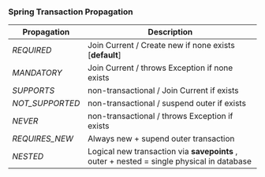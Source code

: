 ### Spring Transaction Propagation

|Propagation|Description                             |
|-----------|----------------------------------------|
|_REQUIRED_ |Join Current / Create new if none exists [**default**]|
|_MANDATORY_|Join Current / throws Exception if none exists|
|_SUPPORTS_ |non-transactional / Join Current if exists|
|_NOT_SUPPORTED_|non-transactional / suspend outer if exists|
|_NEVER_|non-transactional / throws Exception if exists|
|_REQUIRES_NEW_|Always new + supend outer transaction|
|_NESTED_|Logical new transaction via **savepoints** , outer + nested = single physical in database|

